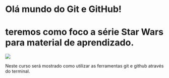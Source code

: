 # Olá mundo do Git e GitHub!
 # teremos como foco a série Star Wars para material de aprendizado.

![](Cursos-Udemy/Git-GitHub/StarWarsRepo/img/star-wars.jpg)

Neste curso será mostrado como utilizar as ferramentas git e github através do terminal.
